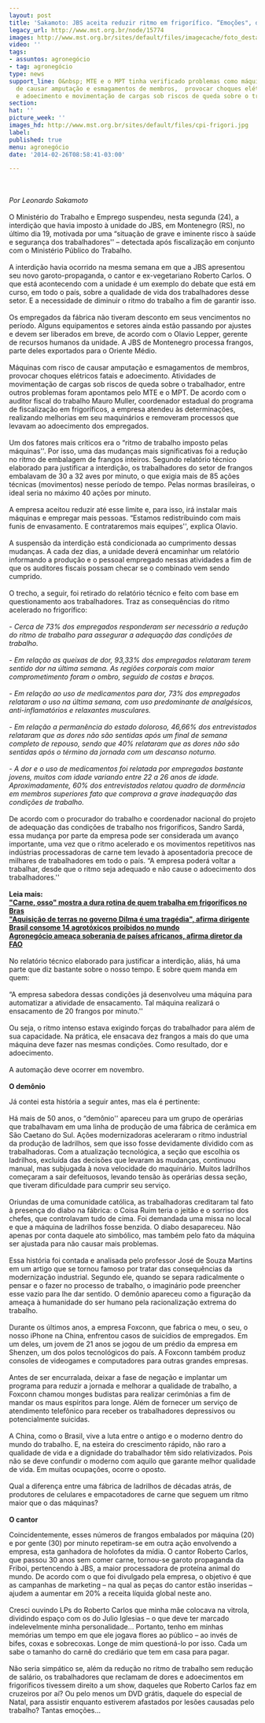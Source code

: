 ```yaml
---
layout: post
title: 'Sakamoto: JBS aceita reduzir ritmo em frigorífico. “Emoções", diria Roberto'
legacy_url: http://www.mst.org.br/node/15774
images: http://www.mst.org.br/sites/default/files/imagecache/foto_destaque/cpi-frigori.jpg
video: ''
tags:
- assuntos: agronegócio
- tag: agronegócio
type: news
support_line: O&nbsp; MTE e o MPT tinha verificado problemas como máquinas com risco
  de causar amputação e esmagamentos de membros,  provocar choques elétricos fatais
  e adoecimento e movimentação de cargas sob riscos de queda sobre o trabalhador.
section: 
hat: ''
picture_week: ''
images_hd: http://www.mst.org.br/sites/default/files/cpi-frigori.jpg
label: 
published: true
menu: agronegócio
date: '2014-02-26T08:58:41-03:00'

---
```

<p><br><br><em>Por Leonardo Sakamoto</em><br><br>O Ministério do Trabalho e Emprego suspendeu, nesta segunda (24), a interdição que havia imposto à unidade do JBS, em Montenegro (RS), no último dia 19, motivada por uma “situação de grave e iminente risco à saúde e segurança dos trabalhadores'' – detectada após fiscalização em conjunto com o Ministério Público do Trabalho.<br><br>A interdição havia ocorrido na mesma semana em que a JBS apresentou seu novo garoto-propaganda, o cantor e ex-vegetariano Roberto Carlos. O que está acontecendo com a unidade é um exemplo do debate que está em curso, em todo o país, sobre a qualidade de vida dos trabalhadores desse setor. E a necessidade de diminuir o ritmo do trabalho a fim de garantir isso.<br><br>Os empregados da fábrica não tiveram desconto em seus vencimentos no período. Alguns equipamentos e setores ainda estão passando por ajustes e devem ser liberados em breve, de acordo com o Olavio Lepper, gerente de recursos humanos da unidade. A JBS de Montenegro processa frangos, parte deles exportados para o Oriente Médio.<br><br>Máquinas com risco de causar amputação e esmagamentos de membros, provocar choques elétricos fatais e adoecimento. Atividades de movimentação de cargas sob riscos de queda sobre o trabalhador, entre outros problemas foram apontamos pelo MTE e o MPT. De acordo com o auditor fiscal do trabalho Mauro Muller, coordenador estadual do programa de fiscalização em frigoríficos, a empresa atendeu às determinações, realizando melhorias em seu maquinários e removeram processos que levavam ao adoecimento dos empregados.<br><br>Um dos fatores mais críticos era o “ritmo de trabalho imposto pelas máquinas''. Por isso, uma das mudanças mais significativas foi a redução no ritmo de embalagem de frangos inteiros. Segundo relatório técnico elaborado para justificar a interdição, os trabalhadores do setor de frangos embalavam de 30 a 32 aves por minuto, o que exigia mais de 85 ações técnicas (movimentos) nesse período de tempo. Pelas normas brasileiras, o ideal seria no máximo 40 ações por minuto.<br><br>A empresa aceitou reduzir até esse limite e, para isso, irá instalar mais máquinas e empregar mais pessoas. “Estamos redistribuindo com mais funis de envasamento. E contrataremos mais equipes'', explica Olavio.<br><br>A suspensão da interdição está condicionada ao cumprimento dessas mudanças. A cada dez dias, a unidade deverá encaminhar um relatório informando a produção e o pessoal empregado nessas atividades a fim de que os auditores fiscais possam checar se o combinado vem sendo cumprido.<br><br>O trecho, a seguir, foi retirado do relatório técnico e feito com base em questionamento aos trabalhadores. Traz as consequências do ritmo acelerado no frigorífico:<br><br>-<em> Cerca de 73% dos empregados responderam ser necessário a redução do ritmo de trabalho para assegurar a adequação das condições de trabalho.<br><br>- Em relação as queixas de dor, 93,33% dos empregados relataram terem sentido dor na última semana. As regiões corporais com maior comprometimento foram o ombro, seguido de costas e braços.<br><br>- Em relação ao uso de medicamentos para dor, 73% dos empregados relataram o uso na última semana, com uso predominante de analgésicos, anti-inflamatórios e relaxantes musculares.<br><br>- Em relação a permanência do estado doloroso, 46,66% dos entrevistados relataram que as dores não são sentidas após um final de semana completo de repouso, sendo que 40% relataram que as dores não são sentidas após o término da jornada com um descanso noturno.<br><br>- A dor e o uso de medicamentos foi relatada por empregados bastante jovens, muitos com idade variando entre 22 a 26 anos de idade. Aproximadamente, 60% dos entrevistados relatou quadro de dormência em membros superiores fato que comprova a grave inadequação das condições de trabalho.</em><br><br>De acordo com o procurador do trabalho e coordenador nacional do projeto de adequação das condições de trabalho nos frigoríficos, Sandro Sardá, essa mudança por parte da empresa pode ser considerada um avanço importante, uma vez que o ritmo acelerado e os movimentos repetitivos nas indústrias processadoras de carne tem levado à aposentadoria precoce de milhares de trabalhadores em todo o país. “A empresa poderá voltar a trabalhar, desde que o ritmo seja adequado e não cause o adoecimento dos trabalhadores.''<br><strong><br>Leia mais:<br></strong><a href="http://globotv.globo.com/globonews/globonews-documentario/v/carne-osso-mostra-a-dura-rotina-de-quem-trabalha-em-frigorificos-no-brasil/2557412/"><strong>"Carne, osso" mostra a dura rotina de quem trabalha em frigoríficos no Bras</strong></a><br><a href="http://www.mst.org.br/node/15770"><strong>"Aquisição de terras no governo Dilma é uma tragédia", afirma dirigente <br></strong></a><a href="http://www.mst.org.br/node/15772"><strong>Brasil consome 14 agrotóxicos proibidos no mundo </strong></a><br><a href="http://www.mst.org.br/node/15773"><strong>Agronegócio ameaça soberania de países africanos, afirma diretor da FAO <br></strong></a><br>No relatório técnico elaborado para justificar a interdição, aliás, há uma parte que diz bastante sobre o nosso tempo. E sobre quem manda em quem:<br><br>“A empresa sabedora dessas condições já desenvolveu uma máquina para automatizar a atividade de ensacamento. Tal máquina realizará o ensacamento de 20 frangos por minuto.''<br><br>Ou seja, o ritmo intenso estava exigindo forças do trabalhador para além de sua capacidade. Na prática, ele ensacava dez frangos a mais do que uma máquina deve fazer nas mesmas condições. Como resultado, dor e adoecimento.<br><br>A automação deve ocorrer em novembro.<br><br><strong>O demônio</strong></p><p>Já contei esta história a seguir antes, mas ela é pertinente:<br><br>Há mais de 50 anos, o “demônio'' apareceu para um grupo de operárias que trabalhavam em uma linha de produção de uma fábrica de cerâmica em São Caetano do Sul. Ações modernizadoras aceleraram o ritmo industrial da produção de ladrilhos, sem que isso fosse devidamente dividido com as trabalhadoras. Com a atualização tecnológica, a seção que escolhia os ladrilhos, excluída das decisões que levaram às mudanças, continuou manual, mas subjugada à nova velocidade do maquinário. Muitos ladrilhos começaram a sair defeituosos, levando tensão às operárias dessa seção, que tiveram dificuldade para cumprir seu serviço.<br><br>Oriundas de uma comunidade católica, as trabalhadoras creditaram tal fato à presença do diabo na fábrica: o Coisa Ruim teria o jeitão e o sorriso dos chefes, que controlavam tudo de cima. Foi demandada uma missa no local e que a máquina de ladrilhos fosse benzida. O diabo desapareceu. Não apenas por conta daquele ato simbólico, mas também pelo fato da máquina ser ajustada para não causar mais problemas.<br><br>Essa história foi contada e analisada pelo professor José de Souza Martins em um artigo que se tornou famoso por tratar das consequências da modernização industrial. Segundo ele, quando se separa radicalmente o pensar e o fazer no processo de trabalho, o imaginário pode preencher esse vazio para lhe dar sentido. O demônio apareceu como a figuração da ameaça à humanidade do ser humano pela racionalização extrema do trabalho.<br><br>Durante os últimos anos, a empresa Foxconn, que fabrica o meu, o seu, o nosso iPhone na China, enfrentou casos de suicídios de empregados. Em um deles, um jovem de 21 anos se jogou de um prédio da empresa em Shenzen, um dos polos tecnológicos do país. A Foxconn também produz consoles de videogames e computadores para outras grandes empresas.<br><br>Antes de ser encurralada, deixar a fase de negação e implantar um programa para reduzir a jornada e melhorar a qualidade de trabalho, a Foxconn chamou monges budistas para realizar cerimônias a fim de mandar os maus espíritos para longe. Além de fornecer um serviço de atendimento telefônico para receber os trabalhadores depressivos ou potencialmente suicidas.<br><br>A China, como o Brasil, vive a luta entre o antigo e o moderno dentro do mundo do trabalho. E, na esteira do crescimento rápido, não raro a qualidade de vida e a dignidade do trabalhador têm sido relativizados. Pois não se deve confundir o moderno com aquilo que garante melhor qualidade de vida. Em muitas ocupações, ocorre o oposto.<br><br>Qual a diferença entre uma fábrica de ladrilhos de décadas atrás, de produtores de celulares e empacotadores de carne que seguem um ritmo maior que o das máquinas?<br><strong><br>O cantor </strong></p><p>Coincidentemente, esses números de frangos embalados por máquina (20) e por gente (30) por minuto repetiram-se em outra ação envolvendo a empresa, esta ganhadora de holofotes da mídia. O cantor Roberto Carlos, que passou 30 anos sem comer carne, tornou-se garoto propaganda da Friboi, pertencendo à JBS, a maior processadora de proteína animal do mundo. De acordo com o que foi divulgado pela empresa, o objetivo é que as campanhas de marketing – na qual as peças do cantor estão inseridas – ajudem a aumentar em 20% a receita líquida global neste ano.<br><br>Cresci ouvindo LPs do Roberto Carlos que minha mãe colocava na vitrola, dividindo espaço com os do Julio Iglesias – o que deve ter marcado indelevelmente minha personalidade… Portanto, tenho em minhas memórias um tempo em que ele jogava flores ao público – ao invés de bifes, coxas e sobrecoxas. Longe de mim questioná-lo por isso. Cada um sabe o tamanho do carnê do crediário que tem em casa para pagar.<br><br>Não seria simpático se, além da redução no ritmo de trabalho sem redução de salário, os trabalhadores que reclamam de dores e adoecimentos em frigoríficos tivessem direito a um show, daqueles que Roberto Carlos faz em cruzeiros por aí? Ou pelo menos um DVD grátis, daquele do especial de Natal, para assistir enquanto estiverem afastados por lesões causadas pelo trabalho? Tantas emoções…<br><br>&nbsp;</p><p>&nbsp;</p>
